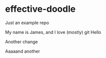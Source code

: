 # effective-doodle

Just an example repo

My name is James, and I love (mostly) git
Hello

Another change

Aaaaand another
